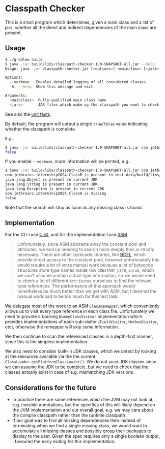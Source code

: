 # Classpath Checker

This is a small program which determines, given a main class and a list of jars, whether all the direct and indirect
dependencies of the main class are present.

## Usage

```bash
$ ./gradlew build
$ java -jar build/libs/classpath-checker-1.0-SNAPSHOT-all.jar --help
Usage: java -jar classpath-checker.jar [<options>] <mainclass> [<jars>]...

Options:
  --verbose   Enables detailed logging of all considered classes
  -h, --help  Show this message and exit

Arguments:
  <mainclass>  Fully-qualified main class name
  <jars>       JAR files which make up the classpath you want to check
```

See also
the [unit tests](https://github.com/LlamaLad7/JetBrainsProject-ClasspathChecker/blob/main/src/test/kotlin/com/llamalad7/classpathchecker/tests/ClasspathCheckerTests.kt).

By default, the program will output a single `true`/`false` value indicating whether the classpath is complete.

E.g.

```bash
$ java -jar build/libs/classpath-checker-1.0-SNAPSHOT-all.jar com.jetbrains.internship2024.ClassB test-data/build/libs/ModuleB-1.0.jar
false
```

If you enable `--verbose`, more information will be printed, e.g.:

```bash
$ java -jar build/libs/classpath-checker-1.0-SNAPSHOT-all.jar com.jetbrains.internship2024.ClassB test-data/build/libs/ModuleB-1.0.jar --verbose
com.jetbrains.internship2024.ClassB is present in test-data/build/libs/ModuleB-1.0.jar
java.lang.Object is present in current JDK
java.lang.String is present in current JDK
java.lang.Exception is present in current JDK
com.jetbrains.internship2024.ClassA is missing
false
```

Note that the search will stop as soon as any missing class is found.

## Implementation

For the CLI I use [Clikt](https://ajalt.github.io/clikt/), and for the implementation I use [ASM](https://asm.ow2.io/).
> Unfortunately, since ASM abstracts away the constant pool and attributes, we end up needing to search more deeply than
> is strictly necessary. There are other bytecode libraries, like [BCEL](https://github.com/apache/commons-bcel), which
> provide direct access to the constant pool, however unfortunately this would require a lot of extra manual work
> because a lot of bytecode structures store type names inside raw `CONSTANT_Utf8_info`s, which we can't assume contain
> actual type information, so we would need to check a lot of different `Attribute`s ourselves to find the relevant type
> references. The performance of this approach would nonetheless be much better than we get with ASM, but I deemed the
> manual workload to be too much for this test
> task.

We delegate most of the work to an ASM `ClassRemapper`, which conveniently allows us to visit every type reference in
each class file. Unfortunately we need to provide a backing `DummyClassVisitor` implementation which provides
implementations of each sub-visitor (`FieldVisitor`, `MethodVisitor`, etc), otherwise the remapper will skip some
information.

We then continue to scan the referenced classes in a depth-first manner, since this is the simplest implementation.

We also need to consider built-in JDK classes, which we detect by looking at the resources available via the the current
`ClassLoader.getPlatformClassLoader()`. We do not scan JDK classes since we can assume the JDK to be complete, but we
need to check that the classes actually exist in case of e.g. mismatching JDK versions.

## Considerations for the future

- In practice there are some references which the JVM may not look at, e.g. invisible annotations, but
  the specifics of this will likely depend on the JVM implementation and our overall goal, e.g. we may care about the
  compile classpath rather than the runtime classpath.
- If our goal was to find all missing dependencies then instead of terminating when we find a single missing class,
  we would want to accumulate all missing classes and possibly group their packages to display to the user. Given the
  spec requires only a single boolean output, I favoured the early exiting for this implementation.
